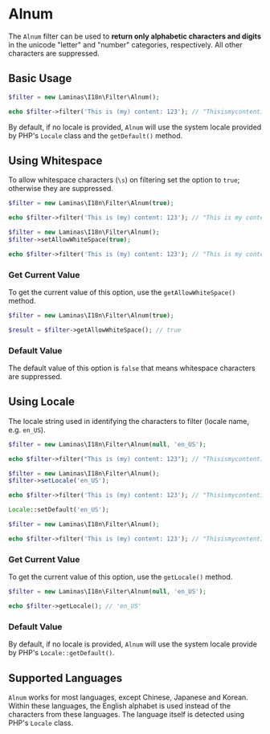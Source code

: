 # Alnum

The `Alnum` filter can be used to **return only alphabetic characters and 
digits** in the unicode "letter" and "number" categories, respectively. All 
other characters are suppressed.

## Basic Usage

```php
$filter = new Laminas\I18n\Filter\Alnum();

echo $filter->filter('This is (my) content: 123'); // "Thisismycontent123"
```

By default, if no locale is provided, `Alnum` will use the system locale
provided by PHP's `Locale` class and the `getDefault()` method.

## Using Whitespace

To allow whitespace characters (`\s`) on filtering set the option to `true`;
otherwise they are suppressed.

```php fct_label="Constructor Usage"
$filter = new Laminas\I18n\Filter\Alnum(true);

echo $filter->filter('This is (my) content: 123'); // "This is my content 123"
```

```php fct_label="Setter Usage"
$filter = new Laminas\I18n\Filter\Alnum();
$filter->setAllowWhiteSpace(true);

echo $filter->filter('This is (my) content: 123'); // "This is my content 123"
```

### Get Current Value

To get the current value of this option, use the `getAllowWhiteSpace()` method.

```php
$filter = new Laminas\I18n\Filter\Alnum(true);

$result = $filter->getAllowWhiteSpace(); // true
```

### Default Value

The default value of this option is `false` that means whitespace characters are
suppressed.

## Using Locale

The locale string used in identifying the characters to filter (locale name, 
e.g. `en_US`).

```php fct_label="Constructor Usage"
$filter = new Laminas\I18n\Filter\Alnum(null, 'en_US');

echo $filter->filter("This is (my) content: 123"); // "Thisismycontent123"
```

```php fct_label="Setter Usage"
$filter = new Laminas\I18n\Filter\Alnum();
$filter->setLocale('en_US');

echo $filter->filter('This is (my) content: 123'); // "Thisismycontent123"
```

```php fct_label="Locale Class Usage"
Locale::setDefault('en_US');

$filter = new Laminas\I18n\Filter\Alnum();

echo $filter->filter('This is (my) content: 123'); // "Thisismycontent123"
```

### Get Current Value

To get the current value of this option, use the `getLocale()` method.

```php
$filter = new Laminas\I18n\Filter\Alnum(null, 'en_US');

echo $filter->getLocale(); // 'en_US'
```

### Default Value

By default, if no locale is provided, `Alnum` will use the system locale
provide by PHP's `Locale::getDefault()`.

## Supported Languages

`Alnum` works for most languages, except Chinese, Japanese and Korean. Within
these languages, the English alphabet is used instead of the characters from
these languages. The language itself is detected using PHP's `Locale` class.
